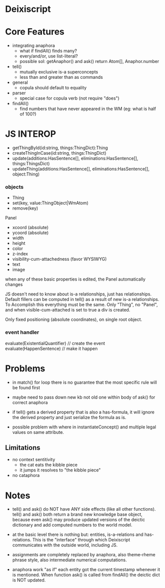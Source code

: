 # Deixiscript

# Core Features

- integrating anaphora
  - what if findAll() finds many?
  - every/and/or, use list-literal?
  - possible sol: getAnaphor() and ask() return Atom[], Anaphor.number
- tell()
  - mutually exclusive is-a superconcepts
  - less than and greater than as commands
- general
  - copula should default to equality
- parser
  - special case for copula verb (not require "does")
- findAll()
  - find numbers that have never appeared in the WM (eg: what is half of 100?)

# JS INTEROP

- getThingById(id:string, things:ThingDict):Thing
- createThingInCase(id:string, things:ThingDict)
- update(additions:HasSentence[], eliminations:HasSentence[], things:ThingsDict)
- updateThing(additions:HasSentence[], eliminations:HasSentence[], object:Thing)

### objects

- Thing
- set(key, value:ThingObject|WmAtom)
- remove(key)

Panel

- xcoord (absolute)
- ycoord (absolute)
- width
- height
- color
- z-index
- visibility-cum-attachedness (favor WYSIWYG) 
- text 
- image

when any of these basic properties is edited, the Panel automatically changes

JS doesn't need to know about is-a relationships, just has relationships.
Default fillers can be computed in tell() as a result of new is-a
relationships. To Accomplish this everything must be the same. Only "Thing", no
"Panel", and when visible-cum-attached is set to true a div is created. 

Only fixed positioning (absolute coordinates), on single root object.

### event handler

evaluate(ExistentialQuantifier) // create the event evaluate(HappenSentence) //
make it happen

# Problems

- in match() for loop there is no guarantee that the most specific rule will be
  found first

- maybe need to pass down new kb not old one within body of ask() for correct anaphora

- if tell() gets a derived property that is also a has-formula, it will ignore the derived property and just serialize the formula as is.

- possible problem with where in instantiateConcept() and multiple legal values on same attribute.

## Limitations

- no context sentitivity
  - the cat eats the kibble piece
  - it jumps it resolves to "the kibble piece"
- no cataphora

# Notes

- tell() and ask() do NOT have ANY side effects (like all other functions). tell() and ask() both return a brand new knowledge base object, because even ask() may produce updated versions of the deictic dictionary and add computed numbers to the world model.

- at the basic level there is nothing but: entities, is-a-relations and
  has-relations. This is the "interface" through which Deixiscript communicates
  with the outside world, including JS.

- assignments are completely replaced by anaphora, also theme-rheme phrase
  style, also intermediate numerical computations.

- anaphora work "as if" each entity got the current timestamp whenever it is mentioned. When function ask() is called from findAll() the deictic dict is NOT updated.

